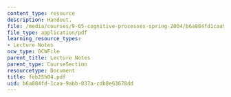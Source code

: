 ```yaml
---
content_type: resource
description: Handout.
file: /media/courses/9-65-cognitive-processes-spring-2004/b6a884fd1caa9abb037acdb8e63678dd_feb25h04.pdf
file_type: application/pdf
learning_resource_types:
- Lecture Notes
ocw_type: OCWFile
parent_title: Lecture Notes
parent_type: CourseSection
resourcetype: Document
title: feb25h04.pdf
uid: b6a884fd-1caa-9abb-037a-cdb8e63678dd
---
```

